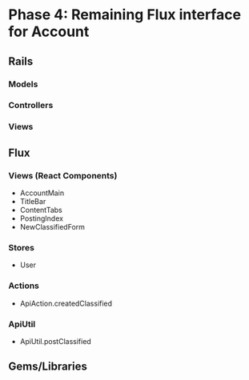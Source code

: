 # Phase 4: Remaining Flux interface for Account

## Rails
### Models

### Controllers


### Views
## Flux

### Views (React Components)
* AccountMain
* TitleBar
* ContentTabs
* PostingIndex
* NewClassifiedForm

### Stores
* User

### Actions
* ApiAction.createdClassified

### ApiUtil
* ApiUtil.postClassified

## Gems/Libraries

